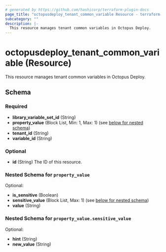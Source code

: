 ```yaml
---
# generated by https://github.com/hashicorp/terraform-plugin-docs
page_title: "octopusdeploy_tenant_common_variable Resource - terraform-provider-octopusdeploy"
subcategory: ""
description: |-
  This resource manages tenant common variables in Octopus Deploy.
---
```


# octopusdeploy_tenant_common_variable (Resource)

This resource manages tenant common variables in Octopus Deploy.



<!-- schema generated by tfplugindocs -->
## Schema

### Required

- **library_variable_set_id** (String)
- **property_value** (Block List, Min: 1, Max: 1) (see [below for nested schema](#nestedblock--property_value))
- **tenant_id** (String)
- **variable_id** (String)

### Optional

- **id** (String) The ID of this resource.

<a id="nestedblock--property_value"></a>
### Nested Schema for `property_value`

Optional:

- **is_sensitive** (Boolean)
- **sensitive_value** (Block List, Max: 1) (see [below for nested schema](#nestedblock--property_value--sensitive_value))
- **value** (String)

<a id="nestedblock--property_value--sensitive_value"></a>
### Nested Schema for `property_value.sensitive_value`

Optional:

- **hint** (String)
- **new_value** (String)


